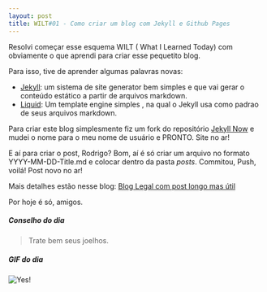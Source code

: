 ```yaml
---
layout: post
title: WILT#01 - Como criar um blog com Jekyll e Github Pages
---
```



Resolvi começar esse esquema WILT ( What I Learned Today) com obviamente o que aprendi para criar esse pequetito blog.

Para isso, tive de aprender algumas palavras novas: 

  - [Jekyll](http://jekyllrb.com/): um sistema de site generator bem simples e que vai gerar o conteúdo estático a partir de arquivos markdown.
  - [Liquid](https://github.com/Shopify/liquid/wiki): Um template engine simples , na qual o Jekyll usa como padrao de seus arquivos markdown.

Para criar este blog simplesmente fiz um fork do repositório [Jekyll Now](https://github.com/barryclark/jekyll-now) e mudei o nome para o meu nome de usuário e PRONTO.
Site no ar!

E aí para criar o post, Rodrigo? Bom, aí é só criar um arquivo no formato YYYY-MM-DD-Title.md e colocar dentro da pasta _posts_. Commitou, Push, voilá! Post novo no ar!

Mais detalhes estão nesse blog: [Blog Legal com post longo mas útil](http://www.smashingmagazine.com/2014/08/01/build-blog-jekyll-github-pages/)

Por hoje é só, amigos. 


##### Conselho do dia

> Trate bem seus joelhos.

##### GIF do dia

![Yes!](http://media.tumblr.com/tumblr_lfjybgJPTA1qbj8fy.gif)
